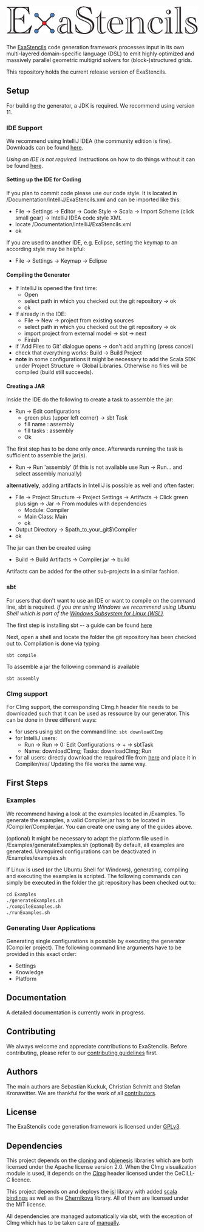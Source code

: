 <!---



A nicely formatted online version of this README should be available here: https://hackmd.io/s/SJof5RTnG
The source is available here: https://hackmd.io/_HIHDpfEQ5-JQKSCucw2Sg?both



--->



# ![ExaStencils](Documentation/logos/ExaStencilsLogo.png)

The [ExaStencils](https://www.exastencils.fau.de/) code generation framework processes input in its own multi-layered domain-specific language (DSL) to emit highly optimized and massively parallel geometric multigrid solvers for (block-)structured grids.

This repository holds the current release version of ExaStencils.

## Setup

For building the generator, a JDK is required. We recommend using version 11.

### IDE Support

We recommend using IntelliJ IDEA (the community edition is fine). Downloads can be found [here](https://www.jetbrains.com/idea/download/).

*Using an IDE is not required.* Instructions on how to do things without it can be found [here](#sbt).

#### Setting up the IDE for Coding

If you plan to commit code please use our code style. It is located in /Documentation/IntelliJ/ExaStencils.xml and can be imported like this:
*  File -> Settings -> Editor -> Code Style -> Scala -> Import Scheme (click small gear) -> IntelliJ IDEA code style XML
*  locate /Documentation/IntelliJ/ExaStencils.xml
*  ok

If you are used to another IDE, e.g. Eclipse, setting the keymap to an according style may be helpful:
*  File -> Settings -> Keymap -> Eclipse

#### Compiling the Generator

* If IntelliJ is opened the first time:
  * Open
  * select path in which you checked out the git repository -> ok
  * ok
* If already in the IDE:
  * File -> New -> project from existing sources
  * select path in which you checked out the git repository -> ok
  * import project from external model -> sbt -> next
  * Finish
* if 'Add Files to Git' dialogue opens -> don't add anything (press cancel)
* check that everything works: Build -> Build Project
* **note** in some configurations it might be necessary to add the Scala SDK under Project Structure -> Global Libraries. Otherwise no files will be compiled (build still succeeds).

#### Creating a JAR

Inside the IDE do the following to create a task to assemble the jar:
* Run -> Edit configurations
  * green plus (upper left corner) -> sbt Task
  * fill name  : assembly
  * fill tasks : assembly
  * Ok

The first step has to be done only once. Afterwards running the task is sufficient to assemble the jar(s).
* Run -> Run 'assembly' (if this is not available use Run -> Run... and select assembly manually)

**alternatively**, adding artifacts in IntelliJ is possible as well and often faster:
* File -> Project Structure -> Project Settings -> Artifacts -> Click green plus sign -> Jar -> From modules with dependencies
    * Module: Compiler
    * Main Class: Main
    * ok
* Output Directory -> \$path_to_your_git\$\Compiler
* ok

The jar can then be created using 
* Build -> Build Artifacts -> Compiler.jar -> build

Artifacts can be added for the other sub-projects in a similar fashion.

### sbt

For users that don't want to use an IDE or want to compile on the command line, sbt is required.
*If you are using Windows we recommend using Ubuntu Shell which is part of the [Windows Subsystem for Linux (WSL)](https://docs.microsoft.com/en-us/windows/wsl/install-win10).*

The first step is installing sbt -- a guide can be found [here](https://www.scala-sbt.org/1.0/docs/Installing-sbt-on-Linux.html)

Next, open a shell and locate the folder the git repository has been checked out to.
Compilation is done via typing

    sbt compile

To assemble a jar the following command is available

    sbt assembly

### CImg support

For CImg support, the corresponding CImg.h header file needs to be downloaded such that it can be used as ressource by our generator. This can be done in three different ways:
* for users using sbt on the command line: ```sbt downloadCImg```
* for IntelliJ users:
    * Run -> Run -> 0: Edit Configurations -> + -> sbtTask
    * Name: downloadCImg; Tasks: downloadCImg; Run
* for all users: directly download the required file from [here](https://framagit.org/dtschump/CImg) and place it in Compiler/res/
Updating the file works the same way.

## First Steps

### Examples

We recommend having a look at the examples located in /Examples.
To generate the examples, a valid Compiler.jar has to be located in /Compiler/Compiler.jar. You can create one using any of the guides above.

(optional) It might be necessary to adapt the platform file used in /Examples/generateExamples.sh
(optional) By default, all examples are generated. Unrequired configurations can be deactivated in /Examples/examples.sh

If Linux is used (or the Ubuntu Shell for Windows), generating, compiling and executing the examples is scripted. The following commands can simply be executed in the folder the git repository has been checked out to:

    cd Examples
    ./generateExamples.sh
    ./compileExamples.sh
    ./runExamples.sh

### Generating User Applications

Generating single configurations is possible by executing the generator (Compiler project). The following command line arguments have to be provided in this exact order:
* Settings
* Knowledge
* Platform

## Documentation

A detailed documentation is currently work in progress.

## Contributing 

We always welcome and appreciate contributions to ExaStencils.
Before contributing, please refer to our [contributing guidelines](https://github.com/lssfau/ExaStencils/blob/master/CONTRIBUTING.md) first.

## Authors

The main authors are Sebastian Kuckuk, Christian Schmitt and Stefan Kronawitter. We are thankful for the work of all [contributors](https://github.com/lssfau/ExaStencils/blob/master/AUTHORS.txt).

## License

The ExaStencils code generation framework is licensed under [GPLv3](https://github.com/lssfau/ExaStencils/blob/master/COPYING.txt).

## Dependencies

This project depends on the [cloning](https://github.com/kostaskougios/cloning) and [objenesis](http://objenesis.org/) libraries which are both licensed under the Apache license version 2.0. When the CImg visualization module is used, it depends on the [CImg](https://framagit.org/dtschump/CImg) header licensed under the CeCILL-C licence.

This project depends on and deploys the [isl](https://repo.or.cz/w/isl.git) library with added [scala bindings](https://xxx.de) as well as the [Chernikova](https://xxx.de) library. All of them are licensed under the MIT license.

All dependencies are managed automatically via sbt, with the exception of CImg which has to be taken care of [manually](#CImg-support).
